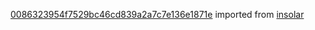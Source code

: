 [0086323954f7529bc46cd839a2a7c7e136e1871e](https://github.com/insolar/insolar/commit/0086323954f7529bc46cd839a2a7c7e136e1871e) imported from [insolar](https://github.com/insolar/insolar)
